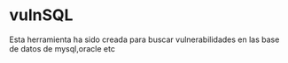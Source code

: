 # vulnSQL
Esta herramienta ha sido creada para buscar vulnerabilidades en las base de datos de mysql,oracle etc
